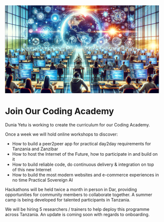 ![Image](img/coding2.png#small#mx-auto)

# Join Our Coding Academy

Dunia Yetu is working to create the curriculum for our Coding Academy. 

Once a week we will hold online workshops to discover: 
- How to build a peer2peer app for practical day2day requirements for Tanzania and Zanzibar
- How to host the Internet of the Future, how to participate in and build on it
- How to build reliable code, do continuous delivery & integration on top of this new Internet
- How to build the most modern websites and e-commerce experiences in no time
Practical Sovereign AI

Hackathons will be held twice a month in person in Dar, providing opportunities for community members to collaborate together. A summer camp is being developed for talented participants in Tanzania. 

We will be hiring 5 researchers / trainers to help deploy this programme across Tanzania. An update is coming soon with regards to onboarding.


